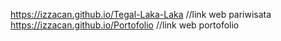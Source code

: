  https://izzacan.github.io/Tegal-Laka-Laka //link web pariwisata
 https://izzacan.github.io/Portofolio //link web portofolio
